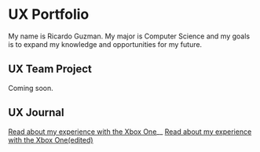 # UX Portfolio

My name is Ricardo Guzman. My major is Computer Science and my goals is to expand my knowledge and opportunities for my future. 

## UX Team Project

Coming soon.

## UX Journal

[Read about my experience with the Xbox One](j01/)__
[Read about my experience with the Xbox One(edited)](j02/)
